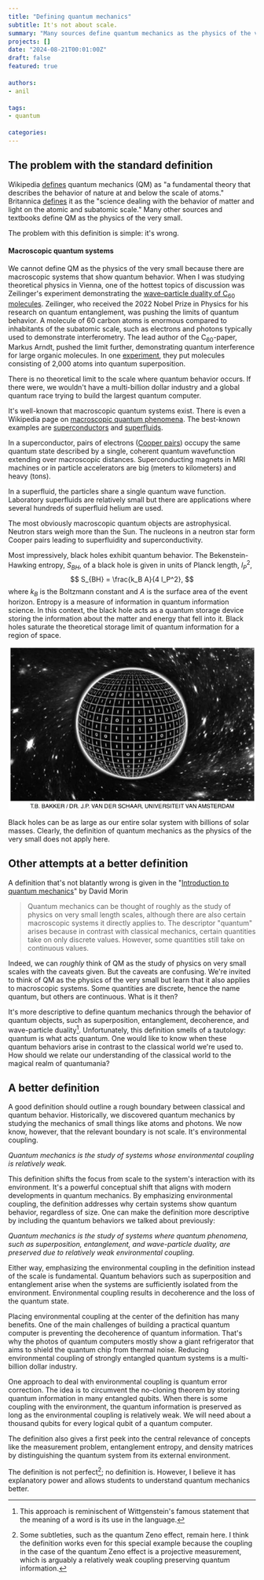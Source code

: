 ```yaml
---
title: "Defining quantum mechanics"
subtitle: It's not about scale.
summary: "Many sources define quantum mechanics as the physics of the very small. But this is wrong. Quantum mechanics directly applies to macroscopic systems including superconductors and superfluids. The boundary between classical and quantum behavior is not scale but external coupling. I propose a new definition that better captures the essence of the classical-quantum boundary."
projects: []
date: "2024-08-21T00:01:00Z"
draft: false
featured: true

authors:
- anil

tags:
- quantum

categories:
---
```


## The problem with the standard definition
Wikipedia [defines](https://en.wikipedia.org/wiki/Quantum_mechanics) quantum mechanics (QM) as "a fundamental theory that describes the behavior of nature at and below the scale of atoms." Britannica [defines](https://www.britannica.com/science/quantum-mechanics-physics) it as the "science dealing with the behavior of matter and light on the atomic and subatomic scale." Many other sources and textbooks define QM as the physics of the very small.

The problem with this definition is simple: it's wrong. 

#### Macroscopic quantum systems

We cannot define QM as the physics of the very small because there are macroscopic systems that show quantum behavior. When I was studying theoretical physics in Vienna, one of the hottest topics of discussion was Zeilinger's experiment demonstrating the [wave–particle duality of C$_{60}$ molecules](https://www.nature.com/articles/44348). Zeilinger, who received the 2022 Nobel Prize in Physics for his research on quantum entanglement, was pushing the limits of quantum behavior. A molecule of 60 carbon atoms is enormous compared to inhabitants of the subatomic scale, such as electrons and photons typically used to demonstrate interferometry. The lead author of the C$_{60}$-paper, Markus Arndt, pushed the limit further, demonstrating quantum interference for large organic molecules. In one [experiment](https://www.nature.com/articles/s41567-019-0663-9), they put molecules consisting of 2,000 atoms into quantum superposition. 

There is no theoretical limit to the scale where quantum behavior occurs. If there were, we wouldn't have a multi-billion dollar industry and a global quantum race trying to build the largest quantum computer.

It's well-known that macroscopic quantum systems exist. There is even a Wikipedia page on [macroscopic quantum phenomena](https://en.wikipedia.org/wiki/Macroscopic_quantum_phenomena). The best-known examples are [superconductors](https://en.wikipedia.org/wiki/Superconductivity) and [superfluids](https://en.wikipedia.org/wiki/Superfluidity). 

In a superconductor, pairs of electrons ([Cooper pairs](https://en.wikipedia.org/wiki/Cooper_pair)) occupy the same quantum state described by a single, coherent quantum wavefunction extending over macroscopic distances. Superconducting magnets in MRI machines or in particle accelerators are big (meters to kilometers) and heavy (tons). 

In a superfluid, the particles share a single quantum wave function. Laboratory superfluids are relatively small but there are applications where several hundreds of superfluid helium are used.

The most obviously macroscopic quantum objects are astrophysical. Neutron stars weigh more than the Sun. The nucleons in a neutron star form Cooper pairs leading to superfluidity and superconductivity. 

Most impressively, black holes exhibit quantum behavior. The Bekenstein-Hawking entropy, $S_{BH}$, of a black hole is given in units of Planck length, $l_P^2$,
$$ S_{BH} = \frac{k_B A}{4 l_P^2}, $$
where $k_B$ is the Boltzmann constant and $A$ is the surface area of the event horizon. Entropy is a measure of information in quantum information science. In this context, the black hole acts as a quantum storage device storing the information about the matter and energy that fell into it. Black holes saturate the theoretical storage limit of quantum information for a region of space.

![Quantum information on a black hole](BH.webp)

Black holes can be as large as our entire solar system with billions of solar masses. Clearly, the definition of quantum mechanics as the physics of the very small does not apply here.

## Other attempts at a better definition

A definition that's not blatantly wrong is given in the "[Introduction to quantum mechanics](https://scholar.harvard.edu/files/david-morin/files/waves_quantum.pdf)" by David Morin
> Quantum mechanics can be thought of roughly as the study of physics on very small length scales, although there are also certain macroscopic systems it directly applies to. The descriptor "quantum" arises because in contrast with classical mechanics, certain quantities take on only discrete values. However, some quantities still take on continuous values.

Indeed, we can *roughly* think of QM as the study of physics on very small scales with the caveats given. But the caveats are confusing. We're invited to think of QM as the physics of the very small but learn that it also applies to macroscopic systems. Some quantities are discrete, hence the name quantum, but others are continuous. What is it then?

It's more descriptive to define quantum mechanics through the behavior of quantum objects, such as superposition, entanglement, decoherence, and wave-particle duality[^wittgenstein]. Unfortunately, this definition smells of a tautology: quantum is what acts quantum. One would like to know when these quantum behaviors arise in contrast to the classical world we're used to. How should we relate our understanding of the classical world to the magical realm of quantumania?

## A better definition


A good definition should outline a rough boundary between classical and quantum behavior. Historically, we discovered quantum mechanics by studying the mechanics of small things like atoms and photons. We now know, however, that the relevant boundary is not scale. It's environmental coupling. 

*Quantum mechanics is the study of systems whose environmental coupling is relatively weak.*

This definition shifts the focus from scale to the system's interaction with its environment. It's a powerful conceptual shift that aligns with modern developments in quantum mechanics. By emphasizing environmental coupling, the definition addresses why certain systems show quantum behavior, regardless of size. One can make the definition more descriptive by including the quantum behaviors we talked about previously: 

*Quantum mechanics is the study of systems where quantum phenomena, such as superposition, entanglement, and wave-particle duality, are preserved due to relatively weak environmental coupling.*

Either way, emphasizing the environmental coupling in the definition instead of the scale is fundamental. Quantum behaviors such as superposition and entanglement arise when the systems are sufficiently isolated from the environment. Environmental coupling results in decoherence and the loss of the quantum state. 

<!-- Decoherence and measurement are essentially the same phenomenon of environmental coupling; the main difference is the intention. If the environmental coupling is intentional, it is called measurement; if it's unintentional, it is called decoherence. -->

Placing environmental coupling at the center of the definition has many benefits. One of the main challenges of building a practical quantum computer is preventing the decoherence of quantum information. That's why the photos of quantum computers mostly show a giant refrigerator that aims to shield the quantum chip from thermal noise. Reducing environmental coupling of strongly entangled quantum systems is a multi-billion dollar industry.

One approach to deal with environmental coupling is quantum error correction. The idea is to circumvent the no-cloning theorem by storing quantum information in many entangled qubits. When there is some coupling with the environment, the quantum information is preserved as long as the environmental coupling is relatively weak. We will need about a thousand qubits for every logical qubit of a quantum computer.

The definition also gives a first peek into the central relevance of concepts like the measurement problem, entanglement entropy, and density matrices by distinguishing the quantum system from its external environment.

The definition is not perfect[^zeno]; no definition is. However, I believe it has explanatory power and allows students to understand quantum mechanics better. 


[^wittgenstein]: This approach is reminischent of Wittgenstein's famous statement that the meaning of a word is its use in the language.
[^zeno]: Some subtleties, such as the quantum Zeno effect, remain here. I think the definition works even for this special example because the coupling in the case of the quantum Zeno effect is a projective measurement, which is arguably a relatively weak coupling preserving quantum information.

<script src="https://giscus.app/client.js"
        data-repo="anilzen/anilzen.github.io"
        data-repo-id="MDEwOlJlcG9zaXRvcnkzNzExMzY1Njk="
        data-category="General"
        data-category-id="DIC_kwDOFh8YOc4CTAsV"
        data-mapping="pathname"
        data-strict="0"
        data-reactions-enabled="1"
        data-emit-metadata="1"
        data-input-position="top"
        data-theme="dark"
        data-lang="en"
        data-loading="lazy"
        crossorigin="anonymous"
        async>
</script>